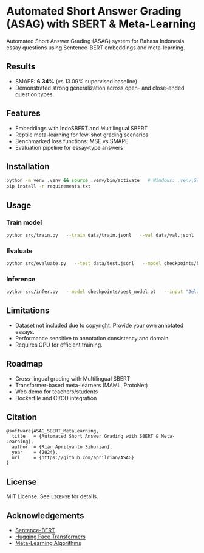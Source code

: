 # Automated Short Answer Grading (ASAG) with SBERT & Meta-Learning

Automated Short Answer Grading (ASAG) system for Bahasa Indonesia essay questions using Sentence-BERT embeddings and meta-learning.

## Results
- SMAPE: **6.34%** (vs 13.09% supervised baseline)
- Demonstrated strong generalization across open- and close-ended question types.

## Features
- Embeddings with IndoSBERT and Multilingual SBERT
- Reptile meta-learning for few-shot grading scenarios
- Benchmarked loss functions: MSE vs SMAPE
- Evaluation pipeline for essay-type answers

## Installation
```bash
python -m venv .venv && source .venv/bin/activate   # Windows: .venv\Scripts\activate
pip install -r requirements.txt
```

## Usage

### Train model
```bash
python src/train.py   --train data/train.jsonl   --val data/val.jsonl   --model indobenchmark/indobert-base-p1   --meta reptile   --loss smape   --epochs 50
```

### Evaluate
```bash
python src/evaluate.py   --test data/test.jsonl   --model checkpoints/best_model.pt   --metrics mse smape
```

### Inference
```bash
python src/infer.py   --model checkpoints/best_model.pt   --input "Jelaskan perbedaan supervised dan unsupervised learning."   --target_score 10
```

## Limitations
- Dataset not included due to copyright. Provide your own annotated essays.
- Performance sensitive to annotation consistency and domain.
- Requires GPU for efficient training.

## Roadmap
- Cross-lingual grading with Multilingual SBERT
- Transformer-based meta-learners (MAML, ProtoNet)
- Web demo for teachers/students
- Dockerfile and CI/CD integration

## Citation
```
@software{ASAG_SBERT_MetaLearning,
  title   = {Automated Short Answer Grading with SBERT & Meta-Learning},
  author  = {Rian Aprilyanto Siburian},
  year    = {2024},
  url     = {https://github.com/aprilrian/ASAG}
}
```

## License
MIT License. See `LICENSE` for details.

## Acknowledgements
- [Sentence-BERT](https://www.sbert.net/)  
- [Hugging Face Transformers](https://huggingface.co/transformers/)  
- [Meta-Learning Algorithms](https://arxiv.org/abs/1803.02999)

